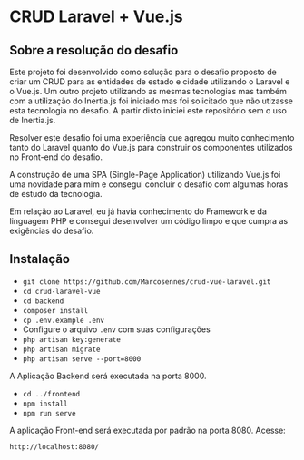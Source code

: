 # CRUD Laravel + Vue.js

## Sobre a resolução do desafio

Este projeto foi desenvolvido como solução para o desafio proposto de criar um CRUD para as entidades de estado e cidade utilizando o Laravel e o Vue.js. Um outro projeto utilizando as mesmas tecnologias mas também com a utilização do Inertia.js foi iniciado mas foi solicitado que não utizasse esta tecnologia no desafio. A partir disto iniciei este repositório sem o uso de Inertia.js.

Resolver este desafio foi uma experiência que agregou muito conhecimento tanto do Laravel quanto do Vue.js para construir os componentes utilizados no Front-end do desafio.

A construção de uma SPA (Single-Page Application) utilizando Vue.js foi uma novidade para mim e consegui concluir o desafio com algumas horas de estudo da tecnologia.

Em relação ao Laravel, eu já havia conhecimento do Framework e da linguagem PHP e consegui desenvolver um código limpo e que cumpra as exigências do desafio.

## Instalação
- `git clone https://github.com/Marcosennes/crud-vue-laravel.git`
- `cd crud-laravel-vue`
- `cd backend`
- `composer install`
- `cp .env.example .env`
- Configure o arquivo `.env` com suas configurações
- `php artisan key:generate`
- `php artisan migrate`
- `php artisan serve --port=8000`

A Aplicação Backend será executada na porta 8000.

- `cd ../frontend`
- `npm install`
- `npm run serve`

A aplicação Front-end será executada por padrão na porta 8080. Acesse:

```
http://localhost:8080/
```
